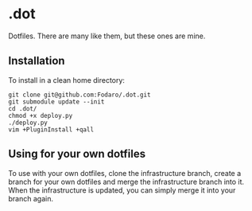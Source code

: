 .dot
====

Dotfiles. There are many like them, but these ones are mine.

Installation
------------

To install in a clean home directory:

	git clone git@github.com:Fodaro/.dot.git
	git submodule update --init
	cd .dot/
	chmod +x deploy.py
	./deploy.py
	vim +PluginInstall +qall

Using for your own dotfiles
---------------------------

To use with your own dotfiles, clone the infrastructure branch, create a branch for your own dotfiles and merge the infrastructure branch into it. When the infrastructure is updated, you can simply merge it into your branch again.
